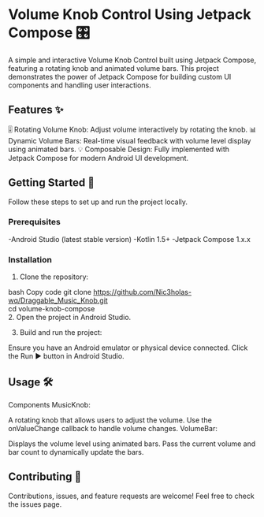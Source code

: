 <h1>Volume Knob Control Using Jetpack Compose 🎛️</h1>
A simple and interactive Volume Knob Control built using Jetpack Compose, featuring a rotating knob and animated volume bars. This project demonstrates the power of Jetpack Compose for building custom UI components and handling user interactions.

<h2>Features ✨</h2>
🎚️ Rotating Volume Knob: Adjust volume interactively by rotating the knob.
📊 Dynamic Volume Bars: Real-time visual feedback with volume level display using animated bars.
💡 Composable Design: Fully implemented with Jetpack Compose for modern Android UI development.

<h2>Getting Started 🚀</h2>
Follow these steps to set up and run the project locally.

<h3>Prerequisites</h3>
-Android Studio (latest stable version)
-Kotlin 1.5+
-Jetpack Compose 1.x.x

<h3>Installation</h3>

1. Clone the repository:

bash
Copy code
git clone https://github.com/Nic3holas-wq/Draggable_Music_Knob.git  
cd volume-knob-compose  
2. Open the project in Android Studio.

3. Build and run the project:

Ensure you have an Android emulator or physical device connected.
Click the Run ▶️ button in Android Studio.

<h2>Usage 🛠️</h2>
Components
MusicKnob:

A rotating knob that allows users to adjust the volume.
Use the onValueChange callback to handle volume changes.
VolumeBar:

Displays the volume level using animated bars.
Pass the current volume and bar count to dynamically update the bars.

<h2>Contributing 🤝</h2>
Contributions, issues, and feature requests are welcome! Feel free to check the issues page.
